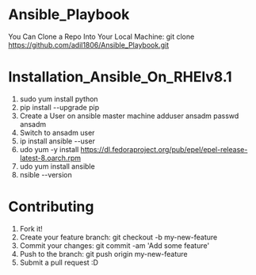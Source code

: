 #               Ansible_Playbook

You Can Clone a Repo Into Your Local Machine: 
git clone https://github.com/adil1806/Ansible_Playbook.git

# Installation_Ansible_On_RHElv8.1
1. sudo yum install python
2. pip install --upgrade pip
3. Create a User on ansible master machine
   adduser ansadm
   passwd ansadm
4. Switch to ansadm user
5. ip install ansible --user
6. udo yum -y install https://dl.fedoraproject.org/pub/epel/epel-release-latest-8.oarch.rpm
7. udo yum install ansible
8. nsible --version

# Contributing
1. Fork it!
2. Create your feature branch: git checkout -b my-new-feature
3. Commit your changes: git commit -am 'Add some feature'
4. Push to the branch: git push origin my-new-feature
5. Submit a pull request :D
